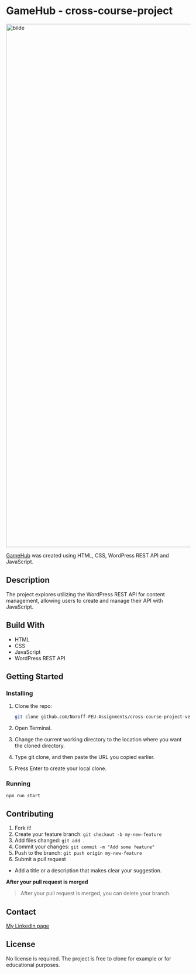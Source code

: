 # GameHub - cross-course-project

<img width="1425" alt="bilde" src="https://github.com/Noroff-FEU-Assignments/cross-course-project-verpenunes/assets/106631829/931e58b7-a192-427c-9a93-9b6a20472ce5">

[GameHub](https://symphonious-gumdrop-46d236.netlify.app/) was created using HTML, CSS, WordPress REST API and JavaScript.

## Description
The project explores utilizing the WordPress REST API for content management, allowing users to create and manage their API with JavaScript.

## Build With
<ul>
  <li>HTML</li>
  <li>CSS</li>
  <li>JavaScript</li>
  <li>WordPress REST API</li>
</ul>

## Getting Started
### Installing

1. Clone the repo:
   ```bash
   git clone github.com/Noroff-FEU-Assignments/cross-course-project-verpenunes.git
   ```
2. Open Terminal.

3. Change the current working directory to the location where you want the cloned directory.

4. Type git clone, and then paste the URL you copied earlier.

5. Press Enter to create your local clone.

### Running

```
npm run start
```

## Contributing

1. Fork it!
2. Create your feature branch: `git checkout -b my-new-feature`
3. Add files changed:  `git add .`
4. Commit your changes: `git commit -m "Add some feature"`
5. Push to the branch: `git push origin my-new-feature`
6. Submit a pull request

- Add a title or a description that makes clear your suggestion.

**After your pull request is merged** 

> After your pull request is merged, you can delete your branch.

## Contact


[My LinkedIn page](https://www.linkedin.com/in/rinun/)

## License

No license is required. The project is free to clone for example or for educational purposes.
